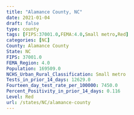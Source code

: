 ```yaml
---
title: "Alamance County, NC"
date: 2021-01-04
draft: false
type: county
tags: [FIPS:37001.0,FEMA:4.0,Small metro,Red]
categories: [NC]
County: Alamance County
State: NC
FIPS: 37001.0
FEMA_Region: 4.0
Population: 169509.0
NCHS_Urban_Rural_Classification: Small metro
Tests_in_prior_14_days: 12629.0
Fourteen_day_test_rate_per_100000: 7450.0
Percent_Positivity_in_prior_14_days: 0.116
Level: Red
url: /states/NC/alamance-county
---
```



